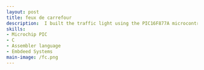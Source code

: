 ```yaml
---
layout: post
title: feux de carrefour
description:  I built the traffic light using the PIC16F877A microcontroller and a test board to test the system's functionality. The programming is done using the MikroC program.
skills: 
- Microchip PIC
- C
- Assembler language
- Embdeed Systems
main-image: /fc.png
---
```

